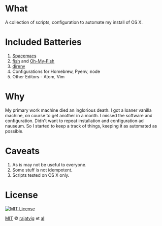 # What

A collection of scripts, configuration to automate my install of OS X.

# Included Batteries

1. [Spacemacs](https://github.com/syl20bnr/spacemacs)
2. [fish](http://fishshell.com/) and [Oh-My-Fish](https://github.com/oh-my-fish/oh-my-fish)
3. [direnv](http://direnv.net/)
4. Configurations for Homebrew, Pyenv, node
5. Other Editors - Atom, Vim

# Why

My primary work machine died an inglorious death.
I got a loaner vanilla machine, on course to get another in a month.
I missed the software and configuration.
Didn't want to repeat installation and configuration ad nauseum.
So I started to keep a track of things, keeping it as automated as possible.

# Caveats

1. As is may not be useful to everyone.
2. Some stuff is not idempotent.
2. Scripts tested on OS X only.

# License
[![MIT License](https://img.shields.io/badge/license-MIT-007EC7.svg?style=flat-square)](/LICENSE)

[MIT][mit] © [rajatvig][author] et [al][contributors]


[mit]:            http://opensource.org/licenses/MIT
[author]:         http://github.com/rajatvig
[contributors]:   https://github.com/rajatvig/dotfiles/graphs/contributors

[license-badge]:  https://img.shields.io/badge/license-MIT-007EC7.svg?style=flat-square
